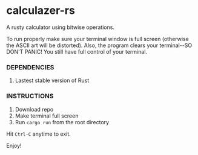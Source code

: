 # calculazer-rs
A rusty calculator using bitwise operations.

To run properly make sure your terminal window is full screen 
(otherwise the ASCII art will be distorted). Also, the program 
clears your terminal--SO DON'T PANIC! You still have full 
control of your terminal.

### DEPENDENCIES
1. Lastest stable version of Rust

### INSTRUCTIONS
1. Download repo
2. Make terminal full screen
3. Run `cargo run` from the root directory

Hit `Ctrl-C` anytime to exit.

Enjoy!

